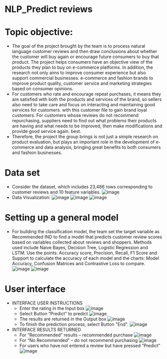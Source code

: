 # NLP_Predict reviews
# Topic objective: 
  + The goal of the project brought by the team is to process natural language customer reviews and then draw conclusions about whether the customer will buy again or encourage future consumers to buy that product. The project helps consumers have an objective view of the products they plan to buy on e-commerce platforms. In addition, the research not only aims to improve consumer experience but also support commercial businesses. e-commerce and fashion brands to improve product quality, customer service and marketing strategies based on consumer opinions.
  + For customers who rate and encourage repeat purchases, it means they are satisfied with both the products and services of the brand, so sellers also need to take care and focus on interacting and maintaining good services for customers. with this customer file to gain brand loyal customers. For customers whose reviews do not recommend repurchasing, suppliers need to find out what problems their products are having and what needs to be improved, then make modifications and provide good service again. best.
  + Therefore, the project the group brings is not just a simple research on product evaluation, but plays an important role in the development of e-commerce and data analysis, bringing great benefits to both consumers and fashion businesses.
# Data set 
  + Consider the dataset, which includes 23,486 rows corresponding to customer reviews and 10 feature variables.
    ![image](https://github.com/MQuynh/NLP/assets/120617972/a0460543-cf07-48c0-94e2-f21084b21627)
  + Data Visualization:
  ![image](https://github.com/MQuynh/NLP/assets/120617972/47f9ba7e-df24-45fb-b142-fe0221a3a562)
  ![image](https://github.com/MQuynh/NLP/assets/120617972/c2a9cc74-3008-44f7-829f-ede276a23cb1)
  ![image](https://github.com/MQuynh/NLP/assets/120617972/1079db51-9da0-4377-b9da-5df1def276c0)
# Setting up a general model 
  + For building the classification model, the team set the target variable as Recommended IND to find a model that predicts customer review scores based on variables collected about reviews and shoppers. Methods used include Naive Bayes, Decision Tree, Logistic Regression and LSTM. Use the points: Accuracy score, Precision, Recall, F1 Score and Support to calculate the accuracy of each model and the charts: Model Accuracy, Confusion Matrices and Contrastive Loss to compare.
    ![image](https://github.com/MQuynh/NLP/assets/120617972/a46f668a-ffcc-4a02-92f1-102edebecbd2)
    ![image](https://github.com/MQuynh/NLP/assets/120617972/6c12b715-df41-4c77-816f-65a0974c8292)
# User interface
- INTERFACE USER INSTRUCTIONS
  + Enter the rating in the Input box
    ![image](https://github.com/MQuynh/NLP/assets/120617972/b8055406-384e-47ac-8428-e8c508f51c18)
  + Select Button “Predict” to predict
    ![image](https://github.com/MQuynh/NLP/assets/120617972/b9a1058a-2f1a-4285-97a4-b681e1934897)
  + The results are returned in the Output box
    ![image](https://github.com/MQuynh/NLP/assets/120617972/2b474eaf-33ee-414c-8c72-863142507c86)
  + To finish the prediction process, select Button "End".
    ![image](https://github.com/MQuynh/NLP/assets/120617972/87f1a48f-abb9-4241-bd05-7381c07414cd)
- INTERFACE RESULTS RETURNED
  + For “Recommended” results – recommended purchase
    ![image](https://github.com/MQuynh/NLP/assets/120617972/6145bdfa-6b9f-4247-85ae-24a1a52ba37e)
  + For “No Recommended” – do not recommend purchasing
    ![image](https://github.com/MQuynh/NLP/assets/120617972/04154736-74b6-4486-adde-d49cd5d03a7b)
  + For users who have not entered a review but have pressed “Predict”
    ![image](https://github.com/MQuynh/NLP/assets/120617972/ce783ab3-8a67-43fd-b057-c993f3280bdf)







